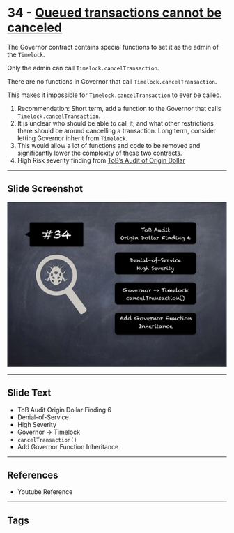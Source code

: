
# 34 - [Queued transactions cannot be canceled](./Queued%20transactions%20cannot%20be%20canceled.md)

The Governor contract contains special functions to set it as the admin of the `Timelock`. 

Only the admin can call `Timelock.cancelTransaction`. 

There are no functions in Governor that call `Timelock.cancelTransaction`. 

This makes it impossible for `Timelock.cancelTransaction` to ever be called.

1. Recommendation: Short term, add a function to the Governor that calls `Timelock.cancelTransaction`. 
2. It is unclear who should be able to call it, and what other restrictions there should be around cancelling a transaction. Long term, consider letting Governor inherit from `Timelock`.
3. This would allow a lot of functions and code to be removed and significantly lower the complexity of these two contracts.
4. High Risk severity finding from [ToB’s Audit of Origin Dollar](https://github.com/trailofbits/publications/blob/master/reviews/OriginDollar.pdf)
___
## Slide Screenshot
![034.png](../../images/7.%20Audit%20Findings%20101/034.png)
___
## Slide Text
- ToB Audit Origin Dollar Finding 6
- Denial-of-Service
- High Severity
- Governor -> Timelock
- `cancelTransaction()`
- Add Governor Function Inheritance
___
## References
- Youtube Reference
___
## Tags

